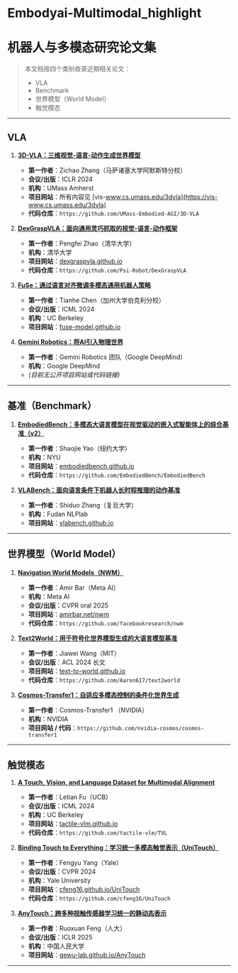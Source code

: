 # Embodyai-Multimodal_highlight
# 机器人与多模态研究论文集

> 本文档按四个类别收录近期相关论文：  
> - VLA
> - Benchmark
> - 世界模型（World Model）  
> - 触觉模态 

---

## VLA

1. **[3D-VLA：三维视觉-语言-动作生成世界模型](https://arxiv.org/abs/2403.09631)**  
   - **第一作者**：Zichao Zhang（马萨诸塞大学阿默斯特分校）  
   - **会议/出版**：ICLR 2024  
   - **机构**：UMass Amherst  
   - **项目网站**：所有内容见 [vis-www.cs.umass.edu/3dvla](https://vis-www.cs.umass.edu/3dvla)  
   - **代码仓库**：`https://github.com/UMass-Embodied-AGI/3D-VLA`

2. **[DexGraspVLA：面向通用灵巧抓取的视觉-语言-动作框架](https://arxiv.org/abs/2502.20900)**  
   - **第一作者**：Pengfei Zhao（清华大学）  
   - **机构**：清华大学  
   - **项目网站**：[dexgraspvla.github.io](https://dexgraspvla.github.io/)  
   - **代码仓库**：`https://github.com/Psi-Robot/DexGraspVLA`

3. **[FuSe：通过语言对齐微调多模态通用机器人策略](https://arxiv.org/abs/2501.04693)**  
   - **第一作者**：Tianhe Chen（加州大学伯克利分校）  
   - **会议/出版**：ICML 2024  
   - **机构**：UC Berkeley  
   - **项目网站**：[fuse-model.github.io](https://fuse-model.github.io/)

4. **[Gemini Robotics：将AI引入物理世界](https://arxiv.org/abs/2503.20020)**  
   - **第一作者**：Gemini Robotics 团队（Google DeepMind）  
   - **机构**：Google DeepMind  
   - *(目前无公开项目网站或代码链接)*

---

## 基准（Benchmark）

1. **[EmbodiedBench：多模态大语言模型在视觉驱动的嵌入式智能体上的综合基准（v2）](https://arxiv.org/abs/2502.09560)**  
   - **第一作者**：Shaojie Yao（纽约大学）  
   - **机构**：NYU  
   - **项目网站**：[embodiedbench.github.io](https://embodiedbench.github.io)  
   - **代码仓库**：`https://github.com/EmbodiedBench/EmbodiedBench`

2. **[VLABench：面向语言条件下机器人长时程推理的动作基准](https://arxiv.org/abs/2412.18194)**  
   - **第一作者**：Shiduo Zhang（复旦大学）  
   - **机构**：Fudan NLPlab  
   - **项目网站**：[vlabench.github.io](https://vlabench.github.io/)  

---

## 世界模型（World Model）

1. **[Navigation World Models（NWM）](https://arxiv.org/abs/2412.03572)**  
   - **第一作者**：Amir Bar（Meta AI）  
   - **机构**：Meta AI
   - **会议/出版**：CVPR oral 2025  
   - **项目网站**：[amirbar.net/nwm](https://amirbar.net/nwm/)  
   - **代码仓库**：`https://github.com/facebookresearch/nwm`

2. **[Text2World：用于符号化世界模型生成的大语言模型基准](https://arxiv.org/abs/2502.13092)**  
   - **第一作者**：Jiawei Wang（MIT）  
   - **会议/出版**：ACL 2024 长文  
   - **项目网站**：[text-to-world.github.io](https://text-to-world.github.io/)  
   - **代码仓库**：`https://github.com/Aaron617/text2world`

3. **[Cosmos-Transfer1：自适应多模态控制的条件化世界生成](https://arxiv.org/abs/2503.14492)**  
   - **第一作者**：Cosmos-Transfer1 （NVIDIA）   
   - **机构**：NVIDIA  
   - **项目网站 / 代码**：`https://github.com/nvidia-cosmos/cosmos-transfer1`

---

## 触觉模态

1. **[A Touch, Vision, and Language Dataset for Multimodal Alignment](https://arxiv.org/abs/2406.07124)**  
   - **第一作者**：Letian Fu（UCB）  
   - **会议/出版**：ICML 2024  
   - **机构**：UC Berkeley  
   - **项目网站**：[tactile-vlm.github.io](https://tactile-vlm.github.io)  
   - **代码仓库**：`https://github.com/tactile-vlm/TVL`

2. **[Binding Touch to Everything：学习统一多模态触觉表示（UniTouch）](https://arxiv.org/abs/2403.09623)**  
   - **第一作者**：Fengyu Yang（Yale）  
   - **会议/出版**：CVPR 2024  
   - **机构**：Yale University  
   - **项目网站**：[cfeng16.github.io/UniTouch](https://cfeng16.github.io/UniTouch/)  
   - **代码仓库**：`https://github.com/cfeng16/UniTouch`

3. **[AnyTouch：跨多种视触传感器学习统一的静动态表示](https://arxiv.org/abs/2502.12191)**  
   - **第一作者**：Ruoxuan Feng（人大）  
   - **会议/出版**：ICLR 2025  
   - **机构**：中国人民大学  
   - **项目网站**：[gewu-lab.github.io/AnyTouch](https://gewu-lab.github.io/AnyTouch/)


---



